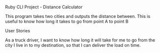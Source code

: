 Ruby CLI Project - Distance Calculator

This program takes two cities and outputs the distance between. This is useful to know how long it takes to go from point A to point B

User Stories

As a truck driver, I want to know how long it will take for me to go from the city I live in to my destination, so that I can deliver the load on time.
